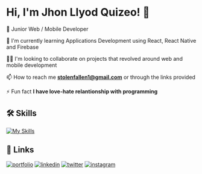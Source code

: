 
# Hi, I'm Jhon Llyod Quizeo! 👋


🚀  Junior Web / Mobile Developer

🧠 I'm currently learning Applications Development using React, React Native and Firebase

👯‍♀️ I'm looking to collaborate on projects that revolved around web and mobile development

📫 How to reach me **stolenfallen1@gmail.com** or through the links provided

⚡️ Fun fact **I have love-hate relantionship with programming**




## 🛠 Skills

[![My Skills](https://skillicons.dev/icons?i=figma,html,css,php,javascript,ts,bootstrap,tailwind,react,express,firebase,mysql,github,postman)](https://skillicons.dev)

## 🔗 Links
[![portfolio](https://img.shields.io/badge/my_portfolio-000?style=for-the-badge&logo=ko-fi&logoColor=white)]()
[![linkedin](https://img.shields.io/badge/linkedin-0A66C2?style=for-the-badge&logo=linkedin&logoColor=white)]()
[![twitter](https://img.shields.io/badge/facebook-1DA1F2?style=for-the-badge&logo=facebook&logoColor=white)]()
[![instagram](https://img.shields.io/badge/instagram-E1306C?style=for-the-badge&logo=instagram&logoColor=white)]()

